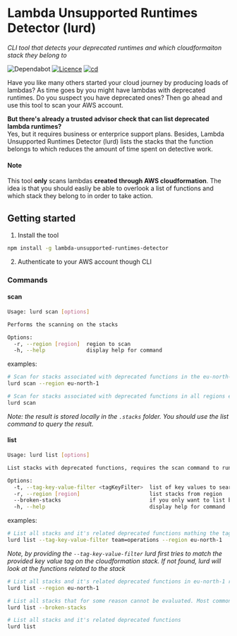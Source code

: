 # Lambda Unsupported Runtimes Detector (lurd)

*CLI tool that detects your deprecated runtimes and which cloudformaiton stack they belong to*

![Dependabot](https://img.shields.io/badge/dependabot-025E8C?style=for-the-badge&logo=dependabot&logoColor=white)
[![Licence](https://img.shields.io/github/license/Ileriayo/markdown-badges?style=for-the-badge)](./LICENSE)
[![cd](https://github.com/carlsim0n/lurd/actions/workflows/cd.yml/badge.svg?branch=main)](https://github.com/carlsim0n/lurd/actions/workflows/cd.yml)

Have you like many others started your cloud journey by producing loads of lambdas? As time goes by you might have lambdas with deprecated runtimes. Do you suspect you have deprecated ones? Then go ahead and use this tool to scan your AWS account. 

**But there's already a trusted advisor check that can list deprecated lambda runtimes?**  
Yes, but it requires business or enterprice support plans. Besides, Lambda Unsupported Runtimes Detector (lurd) lists the stacks that the function belongs to which reduces the amount of time spent on detective work.

#### Note
This tool **only** scans lambdas **created through AWS cloudformation**. The idea is that you should easliy be able to overlook a list of functions and which stack they belong to in order to take action.

## Getting started

1. Install the tool
```bash
npm install -g lambda-unsupported-runtimes-detector
```
2. Authenticate to your AWS account though CLI

### Commands

#### scan

```bash
Usage: lurd scan [options]

Performs the scanning on the stacks

Options:
  -r, --region [region]  region to scan
  -h, --help             display help for command
```

examples:

```bash
# Scan for stacks associated with deprecated functions in the eu-north-1 region
lurd scan --region eu-north-1
```

```bash
# Scan for stacks associated with deprecated functions in all regions enabled in the account
lurd scan
```

*Note: the result is stored locally in the `.stacks` folder. You should use the list command to query the result.*

#### list

```bash
Usage: lurd list [options]

List stacks with deprecated functions, requires the scan command to run first

Options:
  -t, --tag-key-value-filter <tagKeyFilter>  list of key values to search for in tags
  -r, --region [region]                      list stacks from region
  --broken-stacks                            if you only want to list broken stacks
  -h, --help                                 display help for command
```

examples:

```bash
# List all stacks and it's related deprecated functions mathing the tag "team: operations" in eu-north-1 region
lurd list --tag-key-value-filter team=operations --region eu-north-1
```

*Note, by providing the `--tag-key-value-filter` lurd first tries to match the provided key value tag on the cloudformation stack. If not found, lurd will look at the functions related to the stack*

```bash
# List all stacks and it's related deprecated functions in eu-north-1 region
lurd list --region eu-north-1
```

```bash
# List all stacks that for some reason cannot be evaluated. Most commonly is that there's a drift where the lambda has been deleted manually but the stack has not been updated.
lurd list --broken-stacks
```

```bash
# List all stacks and it's related deprecated functions
lurd list
```

